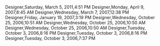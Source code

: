 ﻿Designer,Saturday, March 5, 2011,4:51 PMDesigner,Monday, April 9, 2007,8:45 AMDesigner,Wednesday, March 7, 2007,12:38 PMDesigner,Friday, January 19, 2007,3:19 PMDesigner,Wednesday, October 25, 2006,10:51 AMDesigner,Wednesday, October 25, 2006,10:50 AMDesigner,Wednesday, October 25, 2006,10:50 AMDesigner,Tuesday, October 3, 2006,8:16 PMDesigner,Tuesday, October 3, 2006,8:16 PMDesigner,Tuesday, October 3, 2006,7:37 PM